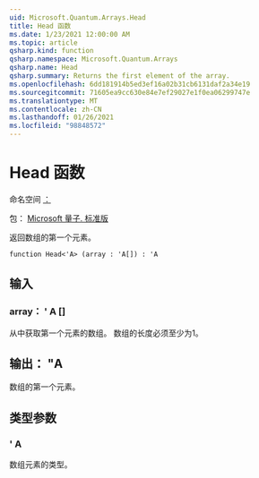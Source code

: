 ```yaml
---
uid: Microsoft.Quantum.Arrays.Head
title: Head 函数
ms.date: 1/23/2021 12:00:00 AM
ms.topic: article
qsharp.kind: function
qsharp.namespace: Microsoft.Quantum.Arrays
qsharp.name: Head
qsharp.summary: Returns the first element of the array.
ms.openlocfilehash: 6dd181914b5ed3ef16a02b31cb6131daf2a34e19
ms.sourcegitcommit: 71605ea9cc630e84e7ef29027e1f0ea06299747e
ms.translationtype: MT
ms.contentlocale: zh-CN
ms.lasthandoff: 01/26/2021
ms.locfileid: "98848572"
---
```

# <a name="head-function"></a>Head 函数

命名空间 [：](xref:Microsoft.Quantum.Arrays)

包： [Microsoft 量子. 标准版](https://nuget.org/packages/Microsoft.Quantum.Standard)


返回数组的第一个元素。

```qsharp
function Head<'A> (array : 'A[]) : 'A
```


## <a name="input"></a>输入

### <a name="array--a"></a>array： ' A []

从中获取第一个元素的数组。 数组的长度必须至少为1。



## <a name="output--a"></a>输出： "A

数组的第一个元素。

## <a name="type-parameters"></a>类型参数

### <a name="a"></a>' A

数组元素的类型。